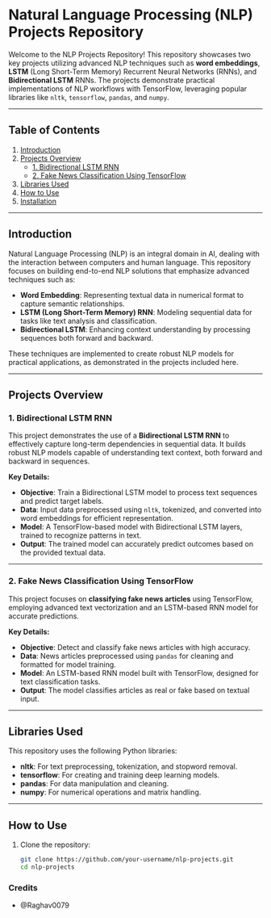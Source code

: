 # Natural Language Processing (NLP) Projects Repository

Welcome to the NLP Projects Repository! This repository showcases two key projects utilizing advanced NLP techniques such as **word embeddings**, **LSTM** (Long Short-Term Memory) Recurrent Neural Networks (RNNs), and **Bidirectional LSTM** RNNs. The projects demonstrate practical implementations of NLP workflows with TensorFlow, leveraging popular libraries like `nltk`, `tensorflow`, `pandas`, and `numpy`.

---

## Table of Contents
1. [Introduction](#introduction)
2. [Projects Overview](#projects-overview)
   - [1. Bidirectional LSTM RNN](#1-bidirectional-lstm-rnn)
   - [2. Fake News Classification Using TensorFlow](#2-fake-news-classification-using-tensorflow)
3. [Libraries Used](#libraries-used)
4. [How to Use](#how-to-use)
5. [Installation](#installation)


---

## Introduction

Natural Language Processing (NLP) is an integral domain in AI, dealing with the interaction between computers and human language. This repository focuses on building end-to-end NLP solutions that emphasize advanced techniques such as:

- **Word Embedding**: Representing textual data in numerical format to capture semantic relationships.
- **LSTM (Long Short-Term Memory) RNN**: Modeling sequential data for tasks like text analysis and classification.
- **Bidirectional LSTM**: Enhancing context understanding by processing sequences both forward and backward.

These techniques are implemented to create robust NLP models for practical applications, as demonstrated in the projects included here.

---

## Projects Overview

### 1. Bidirectional LSTM RNN

This project demonstrates the use of a **Bidirectional LSTM RNN** to effectively capture long-term dependencies in sequential data. It builds robust NLP models capable of understanding text context, both forward and backward in sequences.

**Key Details:**
- **Objective**: Train a Bidirectional LSTM model to process text sequences and predict target labels.
- **Data**: Input data preprocessed using `nltk`, tokenized, and converted into word embeddings for efficient representation.
- **Model**: A TensorFlow-based model with Bidirectional LSTM layers, trained to recognize patterns in text.
- **Output**: The trained model can accurately predict outcomes based on the provided textual data.

---

### 2. Fake News Classification Using TensorFlow

This project focuses on **classifying fake news articles** using TensorFlow, employing advanced text vectorization and an LSTM-based RNN model for accurate predictions.

**Key Details:**
- **Objective**: Detect and classify fake news articles with high accuracy.
- **Data**: News articles preprocessed using `pandas` for cleaning and formatted for model training.
- **Model**: An LSTM-based RNN model built with TensorFlow, designed for text classification tasks.
- **Output**: The model classifies articles as real or fake based on textual input.

---

## Libraries Used

This repository uses the following Python libraries:
- **nltk**: For text preprocessing, tokenization, and stopword removal.
- **tensorflow**: For creating and training deep learning models.
- **pandas**: For data manipulation and cleaning.
- **numpy**: For numerical operations and matrix handling.

---

## How to Use

1. Clone the repository:
   ```bash
   git clone https://github.com/your-username/nlp-projects.git
   cd nlp-projects
### Credits
- @Raghav0079
